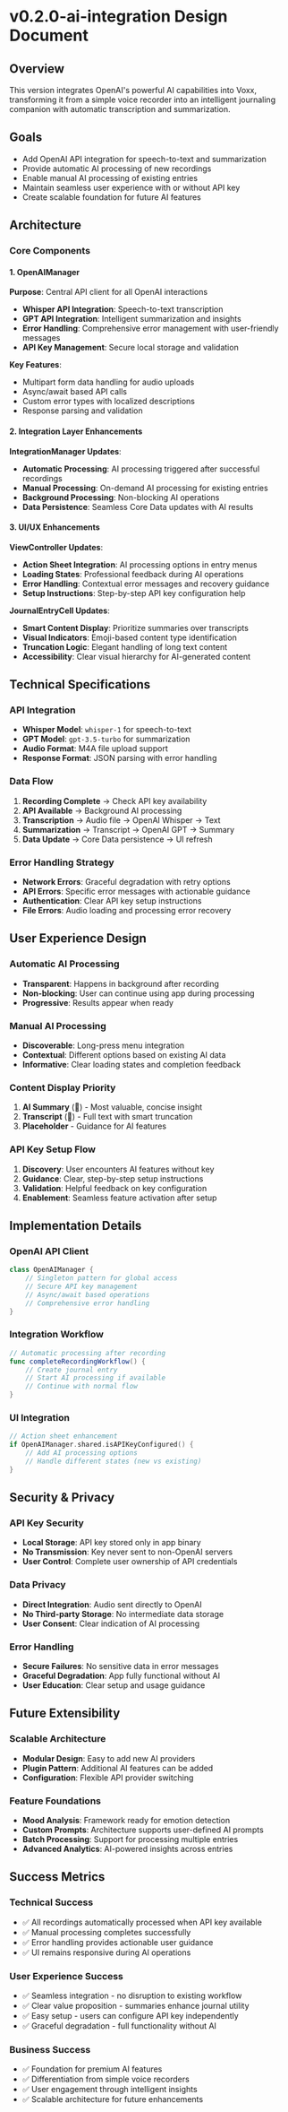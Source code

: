 # v0.2.0-ai-integration Design Document

## Overview
This version integrates OpenAI's powerful AI capabilities into Voxx, transforming it from a simple voice recorder into an intelligent journaling companion with automatic transcription and summarization.

## Goals
- Add OpenAI API integration for speech-to-text and summarization
- Provide automatic AI processing of new recordings
- Enable manual AI processing of existing entries
- Maintain seamless user experience with or without API key
- Create scalable foundation for future AI features

## Architecture

### Core Components

#### 1. OpenAIManager
**Purpose**: Central API client for all OpenAI interactions
- **Whisper API Integration**: Speech-to-text transcription
- **GPT API Integration**: Intelligent summarization and insights
- **Error Handling**: Comprehensive error management with user-friendly messages
- **API Key Management**: Secure local storage and validation

**Key Features**:
- Multipart form data handling for audio uploads
- Async/await based API calls
- Custom error types with localized descriptions
- Response parsing and validation

#### 2. Integration Layer Enhancements
**IntegrationManager Updates**:
- **Automatic Processing**: AI processing triggered after successful recordings
- **Manual Processing**: On-demand AI processing for existing entries
- **Background Processing**: Non-blocking AI operations
- **Data Persistence**: Seamless Core Data updates with AI results

#### 3. UI/UX Enhancements
**ViewController Updates**:
- **Action Sheet Integration**: AI processing options in entry menus
- **Loading States**: Professional feedback during AI operations
- **Error Handling**: Contextual error messages and recovery guidance
- **Setup Instructions**: Step-by-step API key configuration help

**JournalEntryCell Updates**:
- **Smart Content Display**: Prioritize summaries over transcripts
- **Visual Indicators**: Emoji-based content type identification
- **Truncation Logic**: Elegant handling of long text content
- **Accessibility**: Clear visual hierarchy for AI-generated content

## Technical Specifications

### API Integration
- **Whisper Model**: `whisper-1` for speech-to-text
- **GPT Model**: `gpt-3.5-turbo` for summarization
- **Audio Format**: M4A file upload support
- **Response Format**: JSON parsing with error handling

### Data Flow
1. **Recording Complete** → Check API key availability
2. **API Available** → Background AI processing
3. **Transcription** → Audio file → OpenAI Whisper → Text
4. **Summarization** → Transcript → OpenAI GPT → Summary
5. **Data Update** → Core Data persistence → UI refresh

### Error Handling Strategy
- **Network Errors**: Graceful degradation with retry options
- **API Errors**: Specific error messages with actionable guidance
- **Authentication**: Clear API key setup instructions
- **File Errors**: Audio loading and processing error recovery

## User Experience Design

### Automatic AI Processing
- **Transparent**: Happens in background after recording
- **Non-blocking**: User can continue using app during processing
- **Progressive**: Results appear when ready

### Manual AI Processing
- **Discoverable**: Long-press menu integration
- **Contextual**: Different options based on existing AI data
- **Informative**: Clear loading states and completion feedback

### Content Display Priority
1. **AI Summary** (📝) - Most valuable, concise insight
2. **Transcript** (💬) - Full text with smart truncation
3. **Placeholder** - Guidance for AI features

### API Key Setup Flow
1. **Discovery**: User encounters AI features without key
2. **Guidance**: Clear, step-by-step setup instructions
3. **Validation**: Helpful feedback on key configuration
4. **Enablement**: Seamless feature activation after setup

## Implementation Details

### OpenAI API Client
```swift
class OpenAIManager {
    // Singleton pattern for global access
    // Secure API key management
    // Async/await based operations
    // Comprehensive error handling
}
```

### Integration Workflow
```swift
// Automatic processing after recording
func completeRecordingWorkflow() {
    // Create journal entry
    // Start AI processing if available
    // Continue with normal flow
}
```

### UI Integration
```swift
// Action sheet enhancement
if OpenAIManager.shared.isAPIKeyConfigured() {
    // Add AI processing options
    // Handle different states (new vs existing)
}
```

## Security & Privacy

### API Key Security
- **Local Storage**: API key stored only in app binary
- **No Transmission**: Key never sent to non-OpenAI servers
- **User Control**: Complete user ownership of API credentials

### Data Privacy
- **Direct Integration**: Audio sent directly to OpenAI
- **No Third-party Storage**: No intermediate data storage
- **User Consent**: Clear indication of AI processing

### Error Handling
- **Secure Failures**: No sensitive data in error messages
- **Graceful Degradation**: App fully functional without AI
- **User Education**: Clear setup and usage guidance

## Future Extensibility

### Scalable Architecture
- **Modular Design**: Easy to add new AI providers
- **Plugin Pattern**: Additional AI features can be added
- **Configuration**: Flexible API provider switching

### Feature Foundations
- **Mood Analysis**: Framework ready for emotion detection
- **Custom Prompts**: Architecture supports user-defined AI prompts
- **Batch Processing**: Support for processing multiple entries
- **Advanced Analytics**: AI-powered insights across entries

## Success Metrics

### Technical Success
- ✅ All recordings automatically processed when API key available
- ✅ Manual processing completes successfully
- ✅ Error handling provides actionable user guidance
- ✅ UI remains responsive during AI operations

### User Experience Success
- ✅ Seamless integration - no disruption to existing workflow
- ✅ Clear value proposition - summaries enhance journal utility
- ✅ Easy setup - users can configure API key independently
- ✅ Graceful degradation - full functionality without AI

### Business Success
- ✅ Foundation for premium AI features
- ✅ Differentiation from simple voice recorders
- ✅ User engagement through intelligent insights
- ✅ Scalable architecture for future enhancements